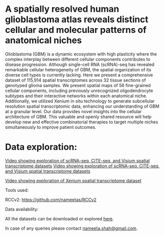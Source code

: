# A spatially resolved human glioblastoma atlas reveals distinct cellular and molecular patterns of anatomical niches

Glioblastoma (GBM) is a dynamic ecosystem with high plasticity where the complex interplay between different cellular components contributes to disease progression. Although single-cell RNA (scRNA)-seq has revealed remarkable cellular heterogeneity of GBM, the spatial organization of its diverse cell types is currently lacking. Here we present a comprehensive dataset of 115,914 spatial transcriptomes across 32 tissue sections of genotyped glioma samples. We present spatial maps of 56 fine-grained cellular components, including previously unrecognized oligodendrocyte subtypes and their interactive networks within each anatomical niche. Additionally, we utilized Xenium in situ technology to generate subcellular resolution spatial transcriptomic data, enhancing our understanding of GBM at a granular level. Our data provides novel insights into the cellular architecture of GBM. This valuable and openly shared resource will help develop new and effective combinatorial therapies to target multiple niches simultaneously to improve patient outcomes.

# Data exploration:

<a href="https://www.youtube.com/watch?v=wgA2_yQMOpM" target="_blank">Video showing exploration of scRNA-seq, CITE-seq, and Visium spatial transcriptome datasets</a>
[Video showing exploration of scRNA-seq, CITE-seq, and Visium spatial transcriptome datasets](https://www.youtube.com/watch?v=wgA2_yQMOpM)

[Video showing exploration of Xenium spatial transcriptome dataset](https://www.youtube.com/watch?v=f6yDlKXgTb0)

Tools used:

RCCv2: https://github.com/nameetas/RCCv2

Data availability:

All the datasets can be downloaded or explored <a href = "https://gbmvisium.snu.ac.kr/">here</a>.

In case of any queries please contact <nameeta.shah@gmail.com>.
